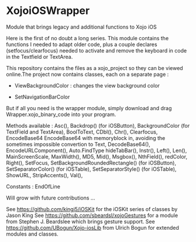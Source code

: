 XojoiOSWrapper
==============

Module that brings legacy and additional functions to Xojo iOS

Here is the first of no doubt a long series. This module contains the functions I needed to adapt older code, 
plus a couple declares (setfocus/clearfocus) needed to activate and remove the keyboard in code in the Textfield or TextArea.

This repository contains the files as a xojo_project so they can be viewed online.The project now contains classes, each on a separate page :

- ViewBackgroundColor : changes the view background color

- SetNavigationBarColor

But if all you need is the wrapper module, simply download and drag Wrapper.xojo_binary_code into your program.

Methods available : 
Asc(),
Backdrop() (for iOSButton),
BackgroundColor (for TextField and TextArea),
BoolToText,
CDbl(), 
Chr(),
Clearfocus,
EncodeBase64
EncodeBase64 with memoryblock in, avoiding the sometimes impossible convertion to Text,
DecodeBase64(),
EncodeURLComponent(),
Auto.FindType
hideTabBar(),
Instr(),
Left(),
Len(),
MainScreenScale,
MaxWidth(),
MD5, 
Mid(),
Msgbox(),
NthField(),
redColor,
Right(),
SetFocus,
SetBackgroundRoundedRectangle() (for iOSButton),
SetSeparatorColor() (for iOSTable),
SetSeparatorStyle() (for iOSTable),
ShowURL,
StripAccents(),
Val(),

Constants :
EndOfLine

Will grow with future contributions ...

See https://github.com/kingj5/iOSKit for the iOSKit series of classes by Jason King
See https://github.com/sbeardsl/xojoGestures for a module from Stephen J. Beardslee which brings gesture support.
See https://github.com/UBogun/Xojo-iosLib from Ulrich Bogun for extended modules and classes.
